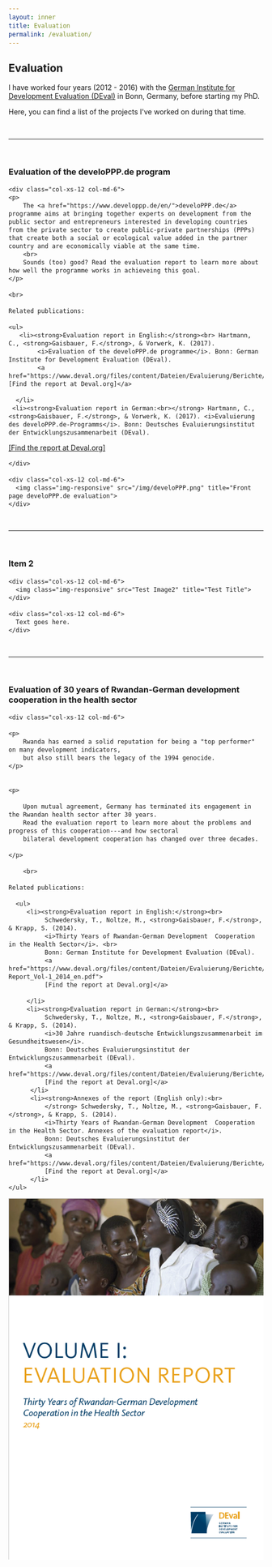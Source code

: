 ```yaml
---
layout: inner
title: Evaluation
permalink: /evaluation/
---
```



## Evaluation

I have worked four years (2012 - 2016) with the [German Institute for Development Evaluation (DEval)](https://www.deval.org/en/) in Bonn, Germany, before starting my PhD.

Here, you can find a list of the projects I've worked on during that time.

<br>
<hr>
<br>

### Evaluation of the develoPPP.de program

<div class="content-wrap">

  <div class="row">

    <div class="col-xs-12 col-md-6">
    <p>
        The <a href="https://www.developpp.de/en/">develoPPP.de</a> programme aims at bringing together experts on development from the public sector and entrepreneurs interested in developing countries from the private sector to create public-private partnerships (PPPs) that create both a social or ecological value added in the partner country and are economically viable at the same time.
        <br>
        Sounds (too) good? Read the evaluation report to learn more about how well the programme works in achieveing this goal.
    </p>
    
    <br>

    Related publications: 
    
    <ul>
       <li><strong>Evaluation report in English:</strong><br> Hartmann, C., <strong>Gaisbauer, F.</strong>, & Vorwerk, K. (2017). 
            <i>Evaluation of the develoPPP.de programme</i>. Bonn: German Institute for Development Evaluation (DEval). 
            <a href="https://www.deval.org/files/content/Dateien/Evaluierung/Berichte/DEval_develoPPP_Bericht_EN_web_final.pdf">[Find the report at Deval.org]</a>

      </li>
     <li><strong>Evaluation report in German:<br></strong> Hartmann, C., <strong>Gaisbauer, F.</strong>, & Vorwerk, K. (2017). <i>Evaluierung des develoPPP.de-Programms</i>. Bonn: Deutsches Evaluierungsinstitut der Entwicklungszusammenarbeit (DEval).  
<a href="https://www.deval.org/files/content/Dateien/Evaluierung/Berichte/DEval_develoPPP_Bericht_DE_barrierefrei.pdf">[Find the report at Deval.org]</a>
</li>
    </ul>


    
    
    </div>

    <div class="col-xs-12 col-md-6">
      <img class="img-responsive" src="/img/develoPPP.png" title="Front page develoPPP.de evaluation">
    </div>

  </div>

</div>


<br>
<hr>
<br>


### Item 2

<div class="content-wrap">

  <div class="row">

    <div class="col-xs-12 col-md-6">
      <img class="img-responsive" src="Test Image2" title="Test Title">
    </div>

    <div class="col-xs-12 col-md-6">
      Text goes here.
    </div>

  </div>

</div>

<br>
<hr>
<br>

### Evaluation of 30 years of Rwandan-German development cooperation in the health sector


<div class="content-wrap">

  <div class="row">

    <div class="col-xs-12 col-md-6">
    
    <p>
        Rwanda has earned a solid reputation for being a "top performer" on many development indicators, 
        but also still bears the legacy of the 1994 genocide.
    </p>
        

    <p>
        
        Upon mutual agreement, Germany has terminated its engagement in the Rwandan health sector after 30 years. 
        Read the evaluation report to learn more about the problems and progress of this cooperation---and how sectoral 
        bilateral development cooperation has changed over three decades.
       
    </p>
    
        <br>

    Related publications: 
        
      <ul>
         <li><strong>Evaluation report in English:</strong><br> 
              Schwedersky, T., Noltze, M., <strong>Gaisbauer, F.</strong>, & Krapp, S. (2014). 
              <i>Thirty Years of Rwandan-German Development  Cooperation in the Health Sector</i>. <br>
              Bonn: German Institute for Development Evaluation (DEval). 
              <a href="https://www.deval.org/files/content/Dateien/Evaluierung/Berichte/Rwanda-Report_Vol-1_2014_en.pdf">
              [Find the report at Deval.org]</a>

         </li>
         <li><strong>Evaluation report in German:</strong><br> 
              Schwedersky, T., Noltze, M., <strong>Gaisbauer, F.</strong>, & Krapp, S. (2014). 
              <i>30 Jahre ruandisch-deutsche Entwicklungszusammenarbeit im Gesundheitswesen</i>. 
              Bonn: Deutsches Evaluierungsinstitut der Entwicklungszusammenarbeit (DEval).  
              <a href="https://www.deval.org/files/content/Dateien/Evaluierung/Berichte/Ruanda_Evaluierungsbericht_2014_de.pdf">
              [Find the report at Deval.org]</a>
          </li>
          <li><strong>Annexes of the report (English only):<br>
              </strong> Schwedersky, T., Noltze, M., <strong>Gaisbauer, F.</strong>, & Krapp, S. (2014). 
              <i>Thirty Years of Rwandan-German Development  Cooperation in the Health Sector. Annexes of the evaluation report</i>. 
              Bonn: Deutsches Evaluierungsinstitut der Entwicklungszusammenarbeit (DEval).  
              <a href="https://www.deval.org/files/content/Dateien/Evaluierung/Berichte/Ruanda_Evaluierungsbericht_2014_de.pdf">
              [Find the report at Deval.org]</a>
          </li>
    </ul>
        
        
        
  </div>

  <div class="col-xs-12 col-md-6">
      <img class="img-responsive" src="/img/rwanda.PNG" title="Front page Rwanda report">
  </div>

  </div>

</div>




